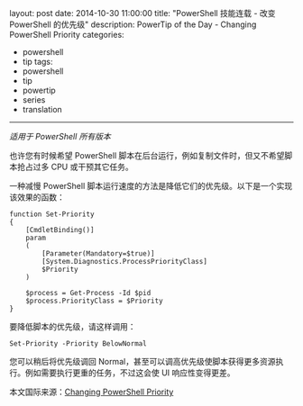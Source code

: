 layout: post
date: 2014-10-30 11:00:00
title: "PowerShell 技能连载 - 改变 PowerShell 的优先级"
description: PowerTip of the Day - Changing PowerShell Priority
categories:
- powershell
- tip
tags:
- powershell
- tip
- powertip
- series
- translation
---
_适用于 PowerShell 所有版本_

也许您有时候希望 PowerShell 脚本在后台运行，例如复制文件时，但又不希望脚本抢占过多 CPU 或干预其它任务。

一种减慢 PowerShell 脚本运行速度的方法是降低它们的优先级。以下是一个实现该效果的函数：

    function Set-Priority
    {
        [CmdletBinding()]
        param
        (
            [Parameter(Mandatory=$true)]
            [System.Diagnostics.ProcessPriorityClass]
            $Priority
        )
        
        $process = Get-Process -Id $pid
        $process.PriorityClass = $Priority
    } 

要降低脚本的优先级，请这样调用：

    Set-Priority -Priority BelowNormal 

您可以稍后将优先级调回 Normal，甚至可以调高优先级使脚本获得更多资源执行。例如需要执行更重的任务，不过这会使 UI 响应性变得更差。

<!--more-->
本文国际来源：[Changing PowerShell Priority](http://community.idera.com/powershell/powertips/b/tips/posts/changing-powershell-priority)
